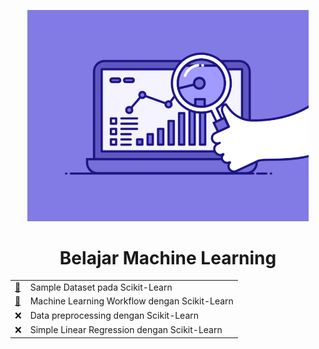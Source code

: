 <p align = "center">
  <img src = "Readme/74pZ.gif" width = 450px>
</p>

<h1 align = "center"> Belajar Machine Learning </h1>

<div align="center">

|  |  |
|----|----|
| [:open_file_folder:](https://github.com/bgsdanang/Belajar-Machine-Learning/tree/main/learning/Sample%20Dataset%20pada%20Scikit-Learn)| Sample Dataset pada Scikit-Learn | 
| [:open_file_folder:](https://github.com/bgsdanang/Belajar-Machine-Learning/tree/main/learning/Machine%20Learning%20Workflow%20dengan%20Scikit-Learn) | Machine Learning Workflow dengan Scikit-Learn |
| :x: | Data preprocessing dengan Scikit-Learn |
| :x: | Simple Linear Regression dengan Scikit-Learn |

</div>
